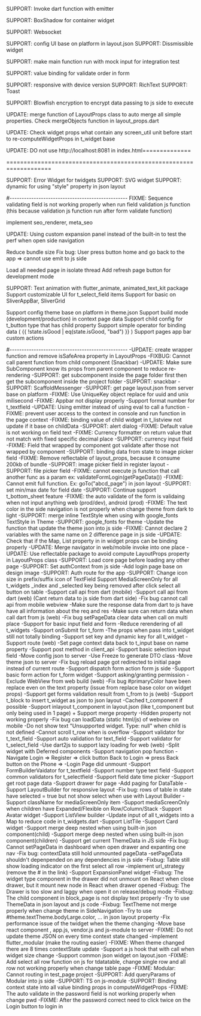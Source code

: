 SUPPORT: Invoke dart function with emitter

SUPPORT: BoxShadow for container widget

SUPPORT: Websocket

SUPPORT: config UI base on platform in layout.json
SUPPORT: Dissmissible widget

SUPPORT: make main function run with mock input for integration test

SUPPORT: value binding for validate order in form

SUPPORT: responsive with device version
SUPPORT: RichText
SUPPORT: Toast

SUPPORT: Blowfish encryption to encrypt data passing to js side to execute

UPDATE: merge function of LayoutProps class to auto merge all simple properties. Check mergeObjects function in layout_props.dart

UPDATE: Check widget props what contain any screen_util unit before start to re-computeWidgetProps in t_widget base

UPDATE: DO not use http://localhost:8081 in index.html==============

<!--
    <script src="http://localhost:8081/vendors.js" defer></script>
    <script src="http://localhost:8081/app.js" defer></script>
-->

===================================================================

SUPPORT: Error Widget for twidgets
SUPPORT: SVG widget
SUPPORT: dynamic for using "style" property in json layout

#-------------------------------------------------
FIXME: Sequence validating field is not working properly when run field validation js function
(this because validation js function run after form validate function)

implement seo_renderer, meta_seo

UPDATE: Using custom expansion panel instead of the built-in to test the perf when open side navigation

Reduce bundle size
Fix bug: User press button home and go back to the app => cannot use emit to js side

Load all needed page in isolate thread
Add refresh page button for development mode

SUPPORT: Text animation with flutter_animate, animated_text_kit package
Support customizable UI for t_select_field items
Support for basic on SliverAppBar, SliverGrid

Support config theme base on platform in theme.json
Support build mode (development/production) in context page data
Support child config for t_button type that has child property
Support simple operator for binding data ( {{ !state.isGood | eq(state.isGood, "bad") }} )
Support pages app bar custom actions

#-------------------------------------------------
-UPDATE: create wrapper function and remove isSafeArea property in LayoutProps
-FIXBUG: Cannot call parent function from child component (Snackbar)
-UPDATE: Make sure SubComponent know its props from parent component to reduce re-rendering
-SUPPORT: get subcomponent inside the page folder first then get the subcomponent inside the project folder
-SUPPORT: snackbar
-SUPPORT: ScaffoldMessenger
-SUPPORT: get page layout.json from server base on platform
-FIXME: Use UniqueKey object replace for uuid and unix milisecond
-FIXME: Appbar not display properly
-Support format number for t_textfield
-UPDATE: Using emitter instead of using eval to call a function
-FIXME: prevent user access to the context in console and run function in the page context
-FIXME: binding value of child widget in t_listview not update if it base on childData
-SUPPORT: alert dialog
-FIXME: Default value is not working on field text
-FIXME: Currency formatter on return value that not match with fixed specific decimal place
-SUPPORT: currency input field
-FIXME: Field that wrapped by component got validate after those not wrapped by component
-SUPPORT: binding data from state to image picker field
-FIXME: Remove reflectable of layout_props, because it consume 200kb of bundle
-SUPPORT: image picker field in register layout
-SUPPORT: file picker field
-FIXME: cannot execute js function that call another func as a param ex: validateFormLogin(getPageData())
-FIXME: Cannot emit full function. Ex: goTo("abcd_page") in json layout
-SUPPORT: set min/max date for field date
-SUPPORT: Continue support t_bottom_sheet feature
-FIXME: the auto validate of the form is validaing when not input anything web (prod/dev), android (prod)
-FIXME: The text color in the side navigation is not properly when change theme from dark to light
-SUPPORT: merge inline TextStyle when using with google_fonts TextStyle in Theme
-SUPPORT: google_fonts for theme
-Update the function that update the theme json into js side
-FIXME: Cannot declare 2 variables with the same name on 2 difference page in js side
-UPDATE: Check that if the Map, List property in in widget props can be binding properly
-UPDATE: Merge navigator in web/mobile invoke into one place
-UPDATE: Use reflectable package to avoid compute LayoutProps property in LayoutProps class
-SUPPORT: Load core page before loading any other page
-SUPPORT: Set authContext from js side
-Add login page base on design image
-SUPPORT: Auth route for the app
-SUPPORT: Change icon size in prefix/suffix icon of TextField
Support MediaScreenOnly for all t_widgets
\_index and \_selected key being removed after click select all button on table
-Support call api from dart (mobile)
-Support call api from dart (web) (Cant return data to js side from dart side)
-Fix bug cannot call api from mobile webview
-Make sure the response data from dart to js have have all information about the req and res
-Make sure can return data when call dart from js (web)
-Fix bug setPageData clear data when call on multi place
-Support for basic input field and form
-Reduce rerendering of all t_widgets
-Support onSubmit for t_form
-The props when pass into t_widget still not totally binding
-Support set key and dynamic key for all t_widget
-Support route (web)
-Set page context data back to t_input base on name property
-Support post method in client_api
-Support basic selection input field
-Move config json to server
-Use Freeze to generate DTO class
-Move theme json to server
-Fix bug reload page got redirected to initial page instead of current route
-Support dispatch form action form js side
-Support basic form action for t_form widget
-Support asking/granting permission
-Exclude WebView from web build (web)
-Fix bug #primaryColor have been replace even on the text property (issue from replace base color on widget props)
-Support get forms validation result from t_from to js (web)
-Support t_block to insert t_widget as json to json layout
-Cached t_component if possible
-Support inlayout t_component in layout.json (like t_component but only being used in 1 page) + Support merge property
-Hidden property not working properly
-Fix bug can loadData (static html/js) of webview on mobile
-Do not show text "Unsupported widget. Type: null" when child is not defined
-Cannot scroll t_row when is overflow
-Support validator for t_text_field
-Support auto validation for text_field
-Support validator for t_select_field
-Use dart2js to support lazy loading for web (web)
-Split widget with Deferred components
-Support navigation pop function
-Navigate Login => Register => click button Back to Login => press Back button on the Phone => -Login Page did unmount
-Support FormBuilderVaidator for t_textfield
-Support number type text field
-Support common validators for t_selectfield
-Support field date time picker
-Support get root page data
-Support drawer for page
-Add paging for DataTable
-Support LayoutBuilder for responsive layout
-Fix bug: rows of table in state have selected = true but not show select when use with Layout Builder
-Support className for mediaScreenOnly item
-Support mediaScreenOnly when children have Expanded/Flexible on Row/Column/Stack
-Support Avatar widget
-Support ListView builder
-Update input of all t_widgets into a Map to reduce code in t_widgets.dart
-Support ListTile
-Support Card widget
-Support merge deep nested when using built-in json component(child)
-Support merge deep nested when using built-in json component(children)
-Support get current ThemeData in JS side
-Fix bug: Cannot setPageData in dashboard when open drawer and expanting one nav
-Fix bug: contextData still hold unmounted pageData
-setPageData shouldn't depenpended on any dependencies in js side
-Fixbug: Table still show loading indicator on the first select all row
-implement url_strategy (remove the # in the link)
-Support ExpansionPanel widget
-Fixbug: The widget type component in the drawer did not unmount on React when close drawer, but it mount new node in React when drawer opened
-Fixbug: The Drawer is too slow and laggy when open it on release/debug mode
-Fixbug: The child component in block_page is not display text properly
-Try to use ThemeData in json layout and js code
-Fixbug: TextTheme not merge properly when change theme in SideNavigation
-Try to use #theme.textTheme.bodyLarge.color, ... in json layout property
-Fix performance issue of the twidget when the theme changing
-Move base react component , app.js, vendor.js and js-module to server
-FIXME: Do not update theme JSON on every time context state changed
-implement flutter_modular (make the routing easier)
-FIXME: When theme changed there are 8 times contextState update
-Support a js hook that with call when widget size change
-Support common json widget on layout.json
-FIXME: Add select all row function on js for tdatatable, change single row and all row not working properly when change table page
-FIXME: Modular: Cannot routing in test_page project
-SUPPORT: Add queryParams of Modular into js side
-SUPPORT: TS on js-module
-SUPPORT: Binding context state into all value binding props in computeWidgetProps
-FIXME: The auto validate in the password field is not working properly when change pwd
-FIXME: After the password correct need to click twice on the Login button to login in
